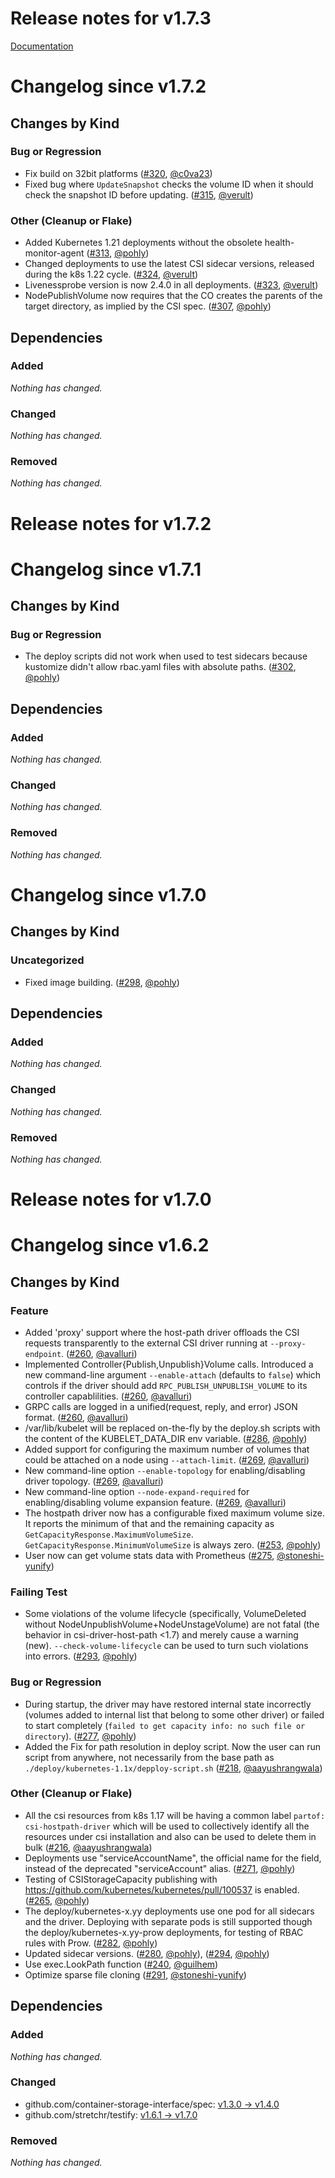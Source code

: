 # Release notes for v1.7.3

[Documentation](https://kubernetes-csi.github.io)

# Changelog since v1.7.2

## Changes by Kind

### Bug or Regression

- Fix build on 32bit platforms ([#320](https://github.com/kubernetes-csi/csi-driver-host-path/pull/320), [@c0va23](https://github.com/c0va23))
- Fixed bug where `UpdateSnapshot` checks the volume ID when it should check the snapshot ID before updating. ([#315](https://github.com/kubernetes-csi/csi-driver-host-path/pull/315), [@verult](https://github.com/verult))

### Other (Cleanup or Flake)

- Added Kubernetes 1.21 deployments without the obsolete health-monitor-agent ([#313](https://github.com/kubernetes-csi/csi-driver-host-path/pull/313), [@pohly](https://github.com/pohly))
- Changed deployments to use the latest CSI sidecar versions, released during the k8s 1.22 cycle. ([#324](https://github.com/kubernetes-csi/csi-driver-host-path/pull/324), [@verult](https://github.com/verult))
- Livenessprobe version is now 2.4.0 in all deployments. ([#323](https://github.com/kubernetes-csi/csi-driver-host-path/pull/323), [@verult](https://github.com/verult))
- NodePublishVolume now requires that the CO creates the parents of the target directory, as implied by the CSI spec. ([#307](https://github.com/kubernetes-csi/csi-driver-host-path/pull/307), [@pohly](https://github.com/pohly))

## Dependencies

### Added
_Nothing has changed._

### Changed
_Nothing has changed._

### Removed
_Nothing has changed._

# Release notes for v1.7.2

# Changelog since v1.7.1

## Changes by Kind

### Bug or Regression
 - The deploy scripts did not work when used to test sidecars because kustomize didn't allow rbac.yaml files with absolute paths. ([#302](https://github.com/kubernetes-csi/csi-driver-host-path/pull/302), [@pohly](https://github.com/pohly))

## Dependencies

### Added
_Nothing has changed._

### Changed
_Nothing has changed._

### Removed
_Nothing has changed._

# Changelog since v1.7.0

## Changes by Kind

### Uncategorized
 - Fixed image building. ([#298](https://github.com/kubernetes-csi/csi-driver-host-path/pull/298), [@pohly](https://github.com/pohly))

## Dependencies

### Added
_Nothing has changed._

### Changed
_Nothing has changed._

### Removed
_Nothing has changed._

# Release notes for v1.7.0

# Changelog since v1.6.2

## Changes by Kind

### Feature
 - Added 'proxy' support where the host-path driver offloads the CSI requests transparently to the external CSI driver running at `--proxy-endpoint`. ([#260](https://github.com/kubernetes-csi/csi-driver-host-path/pull/260), [@avalluri](https://github.com/avalluri))
 - Implemented Controller{Publish,Unpublish}Volume calls. Introduced a new command-line argument `--enable-attach` (defaults to `false`) which controls if the driver should add `RPC_PUBLISH_UNPUBLISH_VOLUME` to its controller capablilities. ([#260](https://github.com/kubernetes-csi/csi-driver-host-path/pull/260), [@avalluri](https://github.com/avalluri))
 - GRPC calls are logged in a unified(request, reply, and error) JSON format. ([#260](https://github.com/kubernetes-csi/csi-driver-host-path/pull/260), [@avalluri](https://github.com/avalluri))
 - /var/lib/kubelet will be replaced on-the-fly by the deploy.sh scripts with the content of the KUBELET_DATA_DIR env variable. ([#286](https://github.com/kubernetes-csi/csi-driver-host-path/pull/286), [@pohly](https://github.com/pohly))
 - Added support for configuring the maximum number of volumes that could be attached on a node using `--attach-limit`. ([#269](https://github.com/kubernetes-csi/csi-driver-host-path/pull/269), [@avalluri](https://github.com/avalluri))
 - New command-line option `--enable-topology` for enabling/disabling driver topology. ([#269](https://github.com/kubernetes-csi/csi-driver-host-path/pull/269), [@avalluri](https://github.com/avalluri))
 - New command-line option `--node-expand-required` for enabling/disabling volume expansion feature. ([#269](https://github.com/kubernetes-csi/csi-driver-host-path/pull/269), [@avalluri](https://github.com/avalluri))
 - The hostpath driver now has a configurable fixed maximum volume size. It reports the minimum of that and the remaining capacity as `GetCapacityResponse.MaximumVolumeSize`. `GetCapacityResponse.MinimumVolumeSize` is always zero. ([#253](https://github.com/kubernetes-csi/csi-driver-host-path/pull/253), [@pohly](https://github.com/pohly))
 - User now can get volume stats data with Prometheus ([#275](https://github.com/kubernetes-csi/csi-driver-host-path/pull/275), [@stoneshi-yunify](https://github.com/stoneshi-yunify))

### Failing Test
 - Some violations of the volume lifecycle (specifically, VolumeDeleted without NodeUnpublishVolume+NodeUnstageVolume) are not fatal (the behavior in csi-driver-host-path <1.7) and merely cause a warning (new). `--check-volume-lifecycle` can be used to turn such violations into errors. ([#293](https://github.com/kubernetes-csi/csi-driver-host-path/pull/293), [@pohly](https://github.com/pohly))

### Bug or Regression
 - During startup, the driver may have restored internal state incorrectly (volumes added to internal list that belong to some other driver) or failed to start completely (`failed to get capacity info: no such file or directory`). ([#277](https://github.com/kubernetes-csi/csi-driver-host-path/pull/277), [@pohly](https://github.com/pohly))
 - Added the Fix for path resolution in deploy script. Now the user can run script from anywhere, not necessarily from the base path as `./deploy/kubernetes-1.1x/depploy-script.sh` ([#218](https://github.com/kubernetes-csi/csi-driver-host-path/pull/218), [@aayushrangwala](https://github.com/aayushrangwala))

### Other (Cleanup or Flake)
 - All the csi resources from k8s 1.17 will be having a common label `partof: csi-hostpath-driver` which will be used to collectively identify all the resources under csi installation and also can be used to delete them in bulk ([#216](https://github.com/kubernetes-csi/csi-driver-host-path/pull/216), [@aayushrangwala](https://github.com/aayushrangwala))
 - Deployments use "serviceAccountName", the official name for the field, instead of the deprecated "serviceAccount" alias. ([#271](https://github.com/kubernetes-csi/csi-driver-host-path/pull/271), [@pohly](https://github.com/pohly))
 - Testing of CSIStorageCapacity publishing with https://github.com/kubernetes/kubernetes/pull/100537 is enabled. ([#265](https://github.com/kubernetes-csi/csi-driver-host-path/pull/265), [@pohly](https://github.com/pohly))
 - The deploy/kubernetes-x.yy deployments use one pod for all sidecars and the driver. Deploying with separate pods is still supported though the deploy/kubernetes-x.yy-prow deployments, for testing of RBAC rules with Prow. ([#282](https://github.com/kubernetes-csi/csi-driver-host-path/pull/282), [@pohly](https://github.com/pohly))
 - Updated sidecar versions. ([#280](https://github.com/kubernetes-csi/csi-driver-host-path/pull/280), [@pohly](https://github.com/pohly)), ([#294](https://github.com/kubernetes-csi/csi-driver-host-path/pull/294), [@pohly](https://github.com/pohly))
 - Use exec.LookPath function ([#240](https://github.com/kubernetes-csi/csi-driver-host-path/pull/240), [@guilhem](https://github.com/guilhem))
 - Optimize sparse file cloning ([#291](https://github.com/kubernetes-csi/csi-driver-host-path/pull/291), [@stoneshi-yunify](https://github.com/stoneshi-yunify))

## Dependencies

### Added
_Nothing has changed._

### Changed
- github.com/container-storage-interface/spec: [v1.3.0 → v1.4.0](https://github.com/container-storage-interface/spec/compare/v1.3.0...v1.4.0)
- github.com/stretchr/testify: [v1.6.1 → v1.7.0](https://github.com/stretchr/testify/compare/v1.6.1...v1.7.0)

### Removed
_Nothing has changed._
